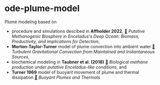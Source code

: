 # ode-plume-model


Plume modeling based on
- procedure and simulations descibed in **Affholder 2022**,
 [📄](https://iopscience.iop.org/article/10.3847/PSJ/aca275/pdf) *Putative Methanogenic Biosphere in Enceladus's Deep Ocean: Biomass, Productivity, and Implications for Detection*,
- **Morton-Taylor-Turner** model of plume convection into ambient water 
 [📄](https://www.semanticscholar.org/paper/Turbulent-gravitational-convection-from-maintained-Morton-Taylor/929d91c1e7080d60c7a2bc3254af614039a459c1) *Turbulent Gravitational Convection from Maintained and Instantaneous Sources*,
- biochemical modeling in **Taubner et al. (2018)** 
[📄](https://www.nature.com/articles/s41467-018-02876-y) *Biological methane production under putative Enceladus-like conditions*, and
- **Turner 1969** model of buoyant movement of plume and thermal dissipation
 [📄](https://www.annualreviews.org/content/journals/10.1146/annurev.fl.01.010169.000333) *Buoyant Plumes and Thermals*

